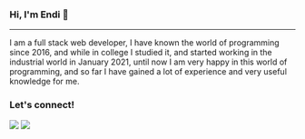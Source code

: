 ### Hi, I'm Endi 👋 
<hr>

I am a full stack web developer, 
I have known the world of programming since 2016, and while in college I studied it, and started working in the industrial world in January 2021, until now I am very happy in this world of programming, and so far I have gained a lot of experience and very useful knowledge for me.



### Let's connect!
<p>
    <a href="https://linkedin.endijulian.com" target="blank"><img src="https://img.shields.io/badge/Bagus_Frayoga-30302f?style=flat&logo=linkedin" /></a>
    <a href="https://www.instagram.com/endi_julian" target="blank"><img src="https://www.edigitalagency.com.au/wp-content/uploads/new-Instagram-logo-white-full-gradient-colour-background-900x900.png" /></a>
</p>
